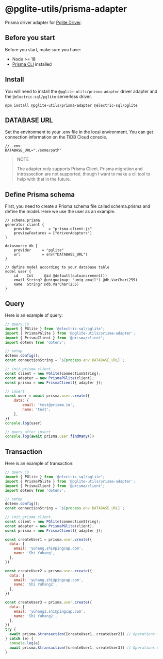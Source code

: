 # @pglite-utils/prisma-adapter

Prisma driver adapter for [Pglite Driver](https://github.com/electric-sql/pglite).

## Before you start

Before you start, make sure you have:

- Node >= 18
- [Prisma CLI](https://www.prisma.io/docs/concepts/components/prisma-cli) installed

## Install

You will need to install the `@pglite-utils/prisma-adapter` driver adapter and the `@electric-sql/pglite` serverless driver.

```
npm install @pglite-utils/prisma-adapter @electric-sql/pglite
```

## DATABASE URL

Set the environment to your .env file in the local environment. You can get connection information on the TiDB Cloud console.

```env
// .env
DATABASE_URL="./some/path"
```

> NOTE
> 
> The adapter only supports Prisma Client. Prisma migration and introspection are not supported, though I want to make a cli tool to help with that in the future.

## Define Prisma schema

First, you need to create a Prisma schema file called schema.prisma and define the model. Here we use the user as an example.

```prisma
// schema.prisma
generator client {
    provider        = "prisma-client-js"
    previewFeatures = ["driverAdapters"]
}

datasource db {
    provider     = "pglite"
    url          = env("DATABASE_URL")
}

// define model according to your database table
model user {
    id    Int     @id @default(autoincrement())
    email String? @unique(map: "uniq_email") @db.VarChar(255)
    name  String? @db.VarChar(255)
}
```

## Query

Here is an example of query:

```js
// query.js
import { PGlite } from '@electric-sql/pglite';
import { PrismaPGlite } from '@pglite-utils/prisma-adapter';
import { PrismaClient } from '@prisma/client';
import dotenv from 'dotenv';

// setup
dotenv.config();
const connectionString = `${process.env.DATABASE_URL}`;

// init prisma client
const client = new PGlite(connectionString);
const adapter = new PrismaPGlite(client);
const prisma = new PrismaClient({ adapter });

// insert
const user = await prisma.user.create({
    data: {
        email: 'test@prisma.io',
        name: 'test',
    },
})
console.log(user)

// query after insert
console.log(await prisma.user.findMany())
```

## Transaction

Here is an example of transaction:

```js
// query.js
import { PGlite } from '@electric-sql/pglite';
import { PrismaPGlite } from '@pglite-utils/prisma-adapter';
import { PrismaClient } from '@prisma/client';
import dotenv from 'dotenv';

// setup
dotenv.config();
const connectionString = `${process.env.DATABASE_URL}`;

// init prisma client
const client = new PGlite(connectionString);
const adapter = new PrismaPGlite(client);
const prisma = new PrismaClient({ adapter });

const createUser1 = prisma.user.create({
  data: {
    email: 'yuhang.shi@pingcap.com',
    name: 'Shi Yuhang',
  },
})

const createUser2 = prisma.user.create({
  data: {
    email: 'yuhang.shi@pingcap.com',
    name: 'Shi Yuhang2',
  },
})

const createUser3 = prisma.user.create({
  data: {
    email: 'yuhang2.shi@pingcap.com',
    name: 'Shi Yuhang2',
  },
})
try {
  await prisma.$transaction([createUser1, createUser2]) // Operations fail together
} catch (e) {
  console.log(e)
  await prisma.$transaction([createUser1, createUser3]) // Operations succeed together
}
```